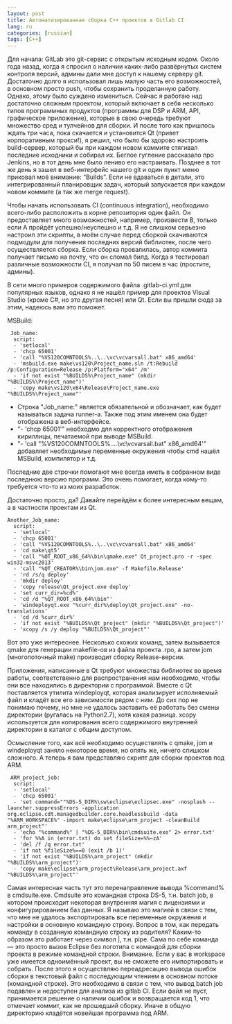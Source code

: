 ```yaml
---
layout: post
title: Автоматизированная сборка C++ проектов в Gitlab CI
lang: ru
categories: [russian]
tags: [C++]
---
```


Для начала: GitLab это git-сервис с открытым исходным кодом. Около года назад, когда я спросил о наличии каких-либо развёрнутых систем контроля версий, админы дали мне доступ к нашему серверу git. Достаточно долго я использовал лишь малую часть его возможностей, в основном просто push, чтобы сохранить проделанную работу. Однако, этому было суждено измениться. Сейчас я работаю над достаточно сложным проектом, который включает в себя несколько типов программных продуктов (программы для DSP и ARM, API, графическое приложение), которые в свою очередь требуют множество сред и тулчейнов для сборки. И после того как пришлось ждать три часа, пока скачается и установится Qt (привет корпоративным прокси!), я решил, что было бы здорово настроить build-сервер, который бы при каждом новом коммите стягивал последние исходники и собирал их. Беглое гугление рассказало про Jenkins, но в тот день мне было лениво его настраивать. Позднее в тот же день я зашел в веб-интерфейс нашего git и один пункт меню приковал моё внимание: “Builds”. Если не вдаваться в детали, это интегрированный планировщик задач, который запускается при каждом новом коммите (а так же merge request).

Чтобы начать использовать CI (continuous integration), необходимо всего-либо расположить в корне репозитория один файл. Он предоставляет много возможностей, например, произвести В, только если А пройдёт успешно/неуспешно и т.д. Я не слишком серьезно настроил эти скрипты, в моём случае перед сборкой скачиваются подмодули для получения последних версий библиотек, после чего осуществляется сборка. Если сборка провалилась, автор коммита получает письмо на почту, что он сломал билд. Когда я тестировал различные возможности CI, я получал по 50 писем в час (простите, админы).

В сети много примеров содержимого файла .gitlab-ci.yml для популярных языков, однако я не нашёл пример для проектов Visual Studio (кроме C#, но это другая песня) или Qt. Если вы пришли сюда за этим, надеюсь вам это поможет.

MSBuild:

```
 Job_name:  
  script:  
  - 'setlocal'  
  - 'chcp 65001'  
  - 'call "%VS120COMNTOOLS%..\..\vc\vcvarsall.bat" x86_amd64'  
  - 'msbuild.exe make\vs120\Project_name.sln /t:Rebuild /p:Configuration=Release /p:Platform="x64" /m'  
  - 'if not exist "%BUILDS%\Project_name" (mkdir "%BUILDS%\Project_name")'  
  - 'copy make\vs120\x64\Release\Project_name.exe "%BUILDS%\Project_name"'  
```

- Строка "Job_name:" является обязательной и обозначает, как будет называться задача runner-а. Также под этим именем она будет отображена в веб-интерфейсе.
- "- 'chcp 65001'" необходмо для корректного отображения кириллицы, печатаемой при выводе MSBuild.
- "- 'call "%VS120COMNTOOLS%..\..\vc\vcvarsall.bat" x86_amd64'" добавляет необходимые переменные окружения чтобы cmd нашёл MSBuild, компилятор и т.д.

Последние две строчки помогают мне всегда иметь в собранном виде последнюю версию программ. Это очень помогает, когда кому-то требуется что-то из моих разработок.

Достаточно просто, да? Давайте перейдём к более интересным вещам, а в частности проектам из Qt.

```
Another_Job_name:  
  script:  
  - 'setlocal'  
  - 'chcp 65001'  
  - 'call "%VS120COMNTOOLS%..\..\vc\vcvarsall.bat" x86_amd64'  
  - 'cd make\qt5'  
  - 'call "%QT_ROOT_x86_64%\bin\qmake.exe" Qt_project.pro -r -spec win32-msvc2013'  
  - 'call "%QT_CREATOR%\bin\jom.exe" -f Makefile.Release'   
  - 'rd /s/q deploy'  
  - 'mkdir deploy'  
  - 'copy release\Qt_project.exe deploy'  
  - 'set curr_dir=%cd%'  
  - 'cd /d "%QT_ROOT_x86_64%\bin"'  
  - 'windeployqt.exe "%curr_dir%\deploy\Qt_project.exe" -no-translations'  
  - 'cd /d %curr_dir%'  
  - 'if not exist "%BUILDS%\Qt_project" (mkdir "%BUILDS%\Qt_project")'  
  - 'xcopy /s /y deploy "%BUILDS%\Qt_project"'  
```

Вот это уже интереснее. Несколько схожих команд, затем вызывается qmake для генерации makefile-ов из файла проекта .rpo, а затем jom (многопоточный make) производит сборку Release-версии.

Приложения, написанные в Qt требуют множества библиотек во время работы, соответственно для распространения нам необходимо, чтобы они все находились в директории с программой. Вместе с Qt поставляется утилита windeployqt, которая анализирует исполняемый файл и кладёт все его зависимости рядом с ним. До сих пор не понимаю почему, но мне не удалось заставить её работать без смены директории (ругалась на Python2.7), хотя какая разница. xcopy используется для копирования всего содержимого внутренней директории в каталог с общим доступом.

Осмысление того, как всё необходимо осуществлять с qmake, jom и windeployqt заняло некоторое время, но опять же, ничего слишком сложного. А теперь я вам представляю скрипт для сборки проектов под ARM.

```
 ARM_project_job:  
  script:  
  - 'setlocal'  
  - 'chcp 65001'  
  - 'set command=""%DS-5_DIR%\sw\eclipse\eclipsec.exe" -nosplash --launcher.suppressErrors -application org.eclipse.cdt.managedbuilder.core.headlessbuild -data "%ARM_WORKSPACE%" -import make\eclipse\arm_project -cleanBuild arm_project"'   
  - 'echo "%command%" | "%DS-5_DIR%\bin\cmdsuite.exe" 2> error.txt'  
  - 'for %%A in (error.txt) do set fileSize=%%~zA'  
  - 'del /f /q error.txt'   
  - 'if not %fileSize%==0 (exit /b 1)'  
  - 'if not exist "%BUILDS%\arm_project" (mkdir "%BUILDS%\arm_project")'  
  - 'copy make\eclipse\arm_project\Release\arm_project.axf "%BUILDS%\arm_project"'  
```

Самая интересная часть тут это перенаправление вывода %command% в cmdsuite.exe. Cmdsuite это командная строка DS-5, т.н. batch job, в котором происходит некоторая внутренняя магия с лицензиями и конфигурированием баз данных. Я называю это магией в связи с тем, что мне не удалось экспортировать все переменные окружения и настройки в основную командную строку. Вопрос в том, как передать команду в созданную командную строку из родителя? Каким-то образом это работает через символ |, т.н. pipe. Сама по себе команда — это просто вызов Eclipse без логотипа с командой для сборки проекта в режиме командной строки. Внимание. Если у вас в workspace уже имеется одноимённый проект, вы не сможете его импортировать и собрать. После этого я осуществляю переадресацию вывода ошибок сборки в текстовый файл с последующим чтением в основном потоке (командной строке). Это необходимо в связи с тем, что вывод batch job подавлен и недоступен для анализа из gitlab CI. Если файл не пуст, принимается решение о наличии ошибок и возвращается код 1, что отмечает коммит, как не прошедший сборку. Иначе в общую директорию кладётся новейшая программа под ARM.
